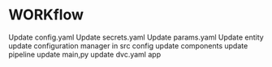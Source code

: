 # WORKflow

Update config.yaml
Update secrets.yaml
Update params.yaml
Update entity
update configuration manager in src config
update components
update pipeline
update main,py
update dvc.yaml
app